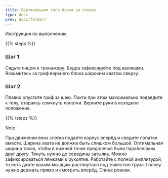 ```yaml
---
title: Вертикальная тяга блока за голову
type: docs
prev: docs/folder/
---
```


Инструкция по выполнению

{{% steps %}}

### Шаг 1

Сядьте лицом к тренажеру. Бедра зафиксируйте под валиками. Возьмитесь за гриф верхнего блока широким хватом сверху.

### Шаг 2

Плавно опустите гриф за шею. Локти при этом максимально подведите к телу, стараясь сомкнуть лопатки. Верните руки в исходное положение.

{{% /steps %}}

> [!NOTE]
> ﻿﻿При движении вниз слегка подайте корпус вперёд и сведите лопатки вместе. 
﻿﻿Ширина хвата не должна быть слишком большой. Оптимальная ширина такая, чтобы в нижней точке предплечья были параллельны друг другу. 
Тянуть нужно до середины затылка.
Можно зафиксироваться лямками к рукоятке.
Работайте с полной амплитудой, то есть дайте вашим мышцам растянуться под тяжестью груза.
﻿﻿Голову нужно держать прямо и смотреть вперёд. Спина ровная.
